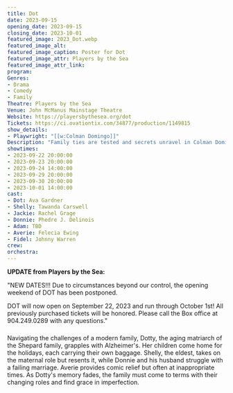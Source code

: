 ```yaml
---
title: Dot
date: 2023-09-15
opening_date: 2023-09-15
closing_date: 2023-10-01
featured_image: 2023_Dot.webp
featured_image_alt: 
featured_image_caption: Poster for Dot
featured_image_attr: Players by the Sea
featured_image_attr_link: 
program:
Genres:
- Drama
- Comedy
- Family
Theatre: Players by the Sea
Venue: John McManus Mainstage Theatre
Website: https://playersbythesea.org/dot
Tickets: https://ci.ovationtix.com/34877/production/1149815
show_details: 
- Playwright: "[[w:Colman Domingo]]"
Description: "Family ties are tested and secrets unravel in Colman Domingo's *Dot*, where matriarch Dotty fights to hold onto her memory while her children confront their own chaotic lives."
showtimes:
- 2023-09-22 20:00:00
- 2023-09-23 20:00:00
- 2023-09-24 14:00:00
- 2023-09-29 20:00:00
- 2023-09-30 20:00:00
- 2023-10-01 14:00:00
cast:
- Dot: Ava Gardner
- Shelly: Tawanda Carswell
- Jackie: Rachel Grage
- Donnie: Phedre J. Delinois
- Adam: TBD
- Averie: Felecia Ewing
- Fidel: Johnny Warren
crew:
orchestra:
---
```

**UPDATE from Players by the Sea:**

"NEW DATES!!! Due to circumstances beyond our control, the opening weekend of DOT has been postponed.

DOT will now open on September 22, 2023 and run through October 1st! All previously purchased tickets will be honored. Please call the Box office at 904.249.0289 with any questions."
###

Navigating the challenges of a modern family, Dotty, the aging matriarch of the Shepard family, grapples with Alzheimer's. Her children come home for the holidays, each carrying their own baggage. Shelly, the eldest, takes on the maternal role but resents it, while Donnie and his husband struggle with a failing marriage. Averie provides comic relief but often at inappropriate times. As Dotty's memory fades, the family must come to terms with their changing roles and find grace in imperfection.